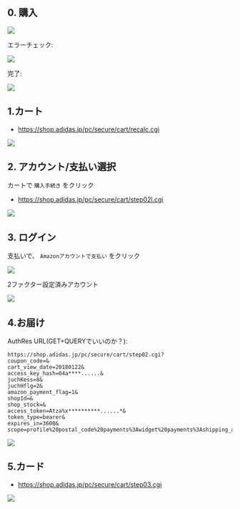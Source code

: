 ## 0. 購入

![](images/addidas/00.1.pickup.png)

エラーチェック:

![](images/addidas/00.2.pickup.error.png)

完了:

![](images/addidas/00.3.pickup.complete.png)

## 1.カート

- https://shop.adidas.jp/pc/secure/cart/recalc.cgi


![](images/addidas/01.cart.png)


## 2. アカウント/支払い選択

カートで `購入手続き` をクリック

- https://shop.adidas.jp/pc/secure/cart/step02l.cgi

![](images/addidas/02.accounts.png)

## 3. ログイン

支払いで、 `Amazonアカウントで支払い` をクリック

![](images/addidas/03.login.popup.png)

2ファクター設定済みアカウント

![](images/addidas/04.login.2factor.png)

## 4.お届け

AuthRes URL(GET+QUERYでいいのか？):

~~~
https://shop.adidas.jp/pc/secure/cart/step02.cgi?
coupon_code=&
cart_view_date=20180122&
access_key_hash=04a****......&
juchKess=8&
juchHflg=2&
amazon_payment_flag=1&
shopId=&
shop_stock=&
access_token=Atza%x**********......*&
token_type=bearer&
expires_in=3600&
scope=profile%20postal_code%20payments%3Awidget%20payments%3Ashipping_address

~~~

![](images/addidas/05.delivery.png)

## 5.カード

- https://shop.adidas.jp/pc/secure/cart/step03.cgi

![](images/addidas/06.payment.png)
